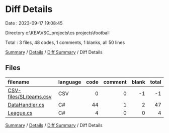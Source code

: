 # Diff Details

Date : 2023-09-17 19:08:45

Directory c:\\KEA\\VSC_projects\\cs projects\\football

Total : 3 files,  48 codes, 1 comments, 1 blanks, all 50 lines

[Summary](results.md) / [Details](details.md) / [Diff Summary](diff.md) / Diff Details

## Files
| filename | language | code | comment | blank | total |
| :--- | :--- | ---: | ---: | ---: | ---: |
| [CSV-files/SL/teams.csv](/CSV-files/SL/teams.csv) | CSV | 0 | 0 | -1 | -1 |
| [DataHandler.cs](/DataHandler.cs) | C# | 44 | 1 | 2 | 47 |
| [League.cs](/League.cs) | C# | 4 | 0 | 0 | 4 |

[Summary](results.md) / [Details](details.md) / [Diff Summary](diff.md) / Diff Details